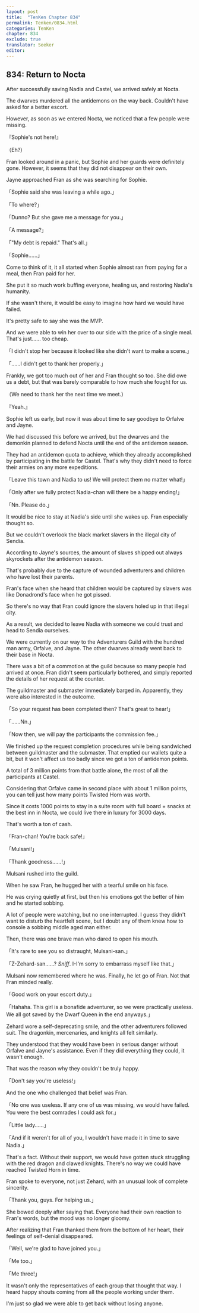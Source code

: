 ```yaml
---
layout: post
title:  "TenKen Chapter 834"
permalink: Tenken/0834.html
categories: TenKen
chapter: 834
exclude: true
translator: Seeker
editor: 
---
```

<h2 id="ch834">834: Return to Nocta</h2>

 After successfully saving Nadia and Castel, we arrived safely at Nocta.

 The dwarves murdered all the antidemons on the way back. Couldn't have asked for a better escort.

 However, as soon as we entered Nocta, we noticed that a few people were missing.

『Sophie's not here!』

（Eh?）

 Fran looked around in a panic, but Sophie and her guards were definitely gone. However, it seems that they did not disappear on their own.

 Jayne approached Fran as she was searching for Sophie.

「Sophie said she was leaving a while ago.」

「To where?」

「Dunno? But she gave me a message for you.」

「A message?」

「"My debt is repaid." That's all.」

「Sophie……」

 Come to think of it, it all started when Sophie almost ran from paying for a meal, then Fran paid for her.

 She put it so much work buffing everyone, healing us, and restoring Nadia's humanity. 

 If she wasn't there, it would be easy to imagine how hard we would have failed.

 It's pretty safe to say she was the MVP.

 And we were able to win her over to our side with the price of a single meal. That's just…… too cheap.

「I didn't stop her because it looked like she didn't want to make a scene.」

「……I didn't get to thank her properly.」

 Frankly, we got too much out of her and Fran thought so too. She did owe us a debt, but that was barely comparable to how much she fought for us.

（We need to thank her the next time we meet.）

『Yeah.』

 Sophie left us early, but now it was about time to say goodbye to Orfalve and Jayne.

 We had discussed this before we arrived, but the dwarves and the demonkin planned to defend Nocta until the end of the antidemon season.

 They had an antidemon quota to achieve, which they already accomplished by participating in the battle for Castel. That's why they didn't need to force their armies on any more expeditions.

「Leave this town and Nadia to us! We will protect them no matter what!」

「Only after we fully protect Nadia-chan will there be a happy ending!」

「Nn. Please do.」

 It would be nice to stay at Nadia's side until she wakes up. Fran especially thought so.

 But we couldn't overlook the black market slavers in the illegal city of Sendia.

 According to Jayne's sources, the amount of slaves shipped out always skyrockets after the antidemon season.

 That's probably due to the capture of wounded adventurers and children who have lost their parents.

 Fran's face when she heard that children would be captured by slavers was like Donadrond's face when he got pissed.

 So there's no way that Fran could ignore the slavers holed up in that illegal city.

 As a result, we decided to leave Nadia with someone we could trust and head to Sendia ourselves.

 We were currently on our way to the Adventurers Guild with the hundred man army, Orfalve, and Jayne. The other dwarves already went back to their base in Nocta.

 There was a bit of a commotion at the guild because so many people had arrived at once. Fran didn't seem particularly bothered, and simply reported the details of her request at the counter.

 The guildmaster and submaster immediately barged in. Apparently, they were also interested in the outcome.

「So your request has been completed then? That's great to hear!」

「……Nn.」

「Now then, we will pay the participants the commission fee.」

 We finished up the request completion procedures while being sandwiched between guildmaster and the submaster. That emptied our wallets quite a bit, but it won't affect us too badly since we got a ton of antidemon points.

 A total of 3 million points from that battle alone, the most of all the participants at Castel.

 Considering that Orfalve came in second place with about 1 million points, you can tell just how many points Twisted Horn was worth.

 Since it costs 1000 points to stay in a suite room with full board + snacks at the best inn in Nocta, we could live there in luxury for 3000 days.

 That's worth a ton of cash.

「Fran-chan! You're back safe!」

「Mulsani!」

「Thank goodness……!」

 Mulsani rushed into the guild.

 When he saw Fran, he hugged her with a tearful smile on his face.

 He was crying quietly at first, but then his emotions got the better of him and he started sobbing.

 A lot of people were watching, but no one interrupted. I guess they didn't want to disturb the heartfelt scene, but I doubt any of them knew how to console a sobbing middle aged man either.

 Then, there was one brave man who dared to open his mouth.

「It's rare to see you so distraught, Mulsani-san.」

「Z-Zehard-san……? *Sniff*. I-I'm sorry to embarrass myself like that.」

 Mulsani now remembered where he was. Finally, he let go of Fran. Not that Fran minded really.

「Good work on your escort duty.」

「Hahaha. This girl is a bonafide adventurer, so we were practically useless. We all got saved by the Dwarf Queen in the end anyways.」

 Zehard wore a self-deprecating smile, and the other adventurers followed suit. The dragonkin, mercenaries, and knights all felt similarly.

 They understood that they would have been in serious danger without Orfalve and Jayne's assistance. Even if they did everything they could, it wasn't enough.

 That was the reason why they couldn't be truly happy.

「Don't say you're useless!」

 And the one who challenged that belief was Fran.

「No one was useless. If any one of us was missing, we would have failed. You were the best comrades I could ask for.」

「Little lady……」

「And if it weren't for all of you, I wouldn't have made it in time to save Nadia.」

 That's a fact. Without their support, we would have gotten stuck struggling with the red dragon and clawed knights. There's no way we could have reached Twisted Horn in time.

 Fran spoke to everyone, not just Zehard, with an unusual look of complete sincerity.

「Thank you, guys. For helping us.」

 She bowed deeply after saying that. Everyone had their own reaction to Fran's words, but the mood was no longer gloomy.

 After realizing that Fran thanked them from the bottom of her heart, their feelings of self-denial disappeared.

「Well, we're glad to have joined you.」

「Me too.」

「Me three!」

 It wasn't only the representatives of each group that thought that way. I heard happy shouts coming from all the people working under them.

 I'm just so glad we were able to get back without losing anyone.



